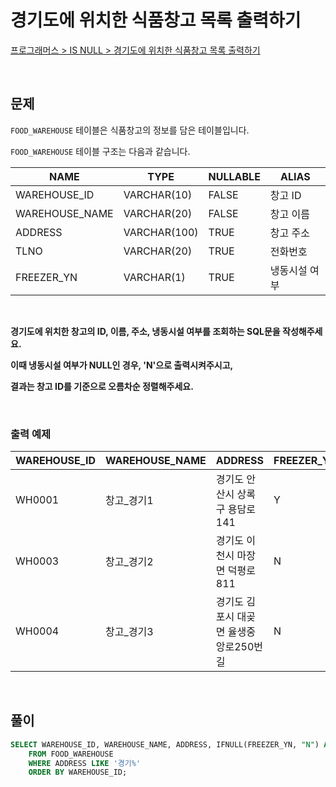 # 경기도에 위치한 식품창고 목록 출력하기

[프로그래머스 > IS NULL > 경기도에 위치한 식품창고 목록 출력하기](https://school.programmers.co.kr/learn/courses/30/lessons/131114)

<br/>

## 문제

`FOOD_WAREHOUSE` 테이블은 식품창고의 정보를 담은 테이블입니다.

`FOOD_WAREHOUSE` 테이블 구조는 다음과 같습니다.

| NAME           | TYPE         | NULLABLE | ALIAS       |
| -------------- | ------------ | -------- | ----------- |
| WAREHOUSE_ID   | VARCHAR(10)  | FALSE    | 창고 ID      |
| WAREHOUSE_NAME | VARCHAR(20)  | FALSE    | 창고 이름    |
| ADDRESS        | VARCHAR(100) | TRUE     | 창고 주소    |
| TLNO           | VARCHAR(20)  | TRUE     | 전화번호     |
| FREEZER_YN     | VARCHAR(1)   | TRUE     | 냉동시설 여부 |

<br/>

**경기도에 위치한 창고의 ID, 이름, 주소, 냉동시설 여부를 조회하는 SQL문을 작성해주세요.**

**이때 냉동시설 여부가 NULL인 경우, 'N'으로 출력시켜주시고,**

**결과는 창고 ID를 기준으로 오름차순 정렬해주세요.**

<br/>

### 출력 예제

| WAREHOUSE_ID | WAREHOUSE_NAME | ADDRESS                            | FREEZER_YN |
| ------------ | -------------- | ---------------------------------- | ---------- |
| WH0001       | 창고_경기1     | 경기도 안산시 상록구 용담로 141       | Y          |
| WH0003       | 창고_경기2     | 경기도 이천시 마장면 덕평로 811       | N          |
| WH0004       | 창고_경기3     | 경기도 김포시 대곶면 율생중앙로250번길 | N          |

<br/>

## 풀이

```SQL
SELECT WAREHOUSE_ID, WAREHOUSE_NAME, ADDRESS, IFNULL(FREEZER_YN, "N") AS "FREEZER_YN"
    FROM FOOD_WAREHOUSE
    WHERE ADDRESS LIKE '경기%'
    ORDER BY WAREHOUSE_ID;
```

